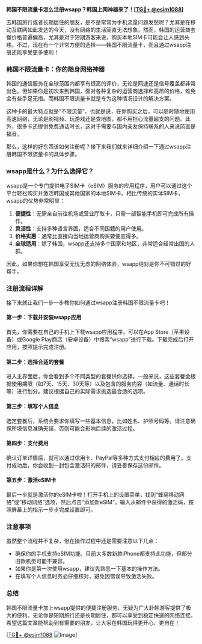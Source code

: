 **韩国不限流量卡怎么注册wsapp？韩国上网神器来了！[[TG💪+ @esim1088](https://t.me/s/esim1088)]**

去韩国旅行或者长期居住的朋友，是不是常常为手机流量问题发愁呢？尤其是在移动互联网如此发达的今天，没有网络的生活简直无法想象。然而，韩国的运营商套餐价格普遍偏高，尤其是对于短期游客来说，购买本地SIM卡可能会让人感到头疼。不过，现在有一个非常方便的选择——韩国不限流量卡，而且通过wsapp注册还能享受更多便利！

### 韩国不限流量卡：你的随身网络神器

韩国的通信服务在全球范围内都享有很高的评价，无论是网速还是信号覆盖都非常出色。但如果你是初次来到韩国，面对各种复杂的运营商选择和高昂的价格，难免会有些手足无措。而韩国不限流量卡就是专为这种情况设计的解决方案。

这种卡的最大特点就是“不限流量”，也就是说，在你购买之后，可以随时随地使用高速网络，无论是刷视频、玩游戏还是查地图，都不用担心流量超支的问题。此外，很多卡还提供免费通话时长，这对于需要与国内亲友保持联系的人来说简直是福音。

那么，这样的好东西该如何注册呢？接下来我们就来详细介绍一下通过wsapp注册韩国不限流量卡的具体步骤。

### wsapp是什么？为什么选择它？

wsapp是一个专门提供电子SIM卡（eSIM）服务的应用程序，用户可以通过这个平台轻松购买并激活韩国或其他国家的本地SIM卡。相比传统的实体SIM卡，wsapp的优势非常明显：

1. **便捷性**：无需亲自前往机场或营业厅取卡，只需一部智能手机即可完成所有操作。
2. **灵活性**：支持多种语言界面，适合不同国籍的用户使用。
3. **价格实惠**：通常比直接向当地运营商购买要便宜得多。
4. **全球适用**：除了韩国，wsapp还支持多个国家和地区，非常适合经常出国的人群。

因此，如果你想在韩国享受无忧无虑的网络体验，wsapp绝对是你不可错过的好帮手。

### 注册流程详解

接下来就让我们一步一步教你如何通过wsapp注册韩国不限流量卡吧！

#### 第一步：下载并安装wsapp应用

首先，你需要在自己的手机上下载wsapp应用程序。可以在App Store（苹果设备）或Google Play商店（安卓设备）中搜索“wsapp”进行下载。下载完成后打开应用，按照提示完成注册。

#### 第二步：选择合适的套餐

进入主界面后，你会看到多个不同类型的套餐供你选择。一般来说，这些套餐会根据使用期限（如7天、15天、30天等）以及包含的服务内容（如流量、通话时长等）进行划分。建议根据自己的实际需求挑选最合适的选项。

#### 第三步：填写个人信息

选定套餐后，系统会要求你填写一些基本信息，比如姓名、护照号码等。请注意确保所填信息准确无误，否则可能会影响后续的激活过程。

#### 第四步：支付费用

确认订单详情后，就可以通过信用卡、PayPal等多种方式支付相应的费用了。支付成功后，你会收到一封包含激活码的邮件，请妥善保存这份邮件。

#### 第五步：激活eSIM卡

最后一步就是激活你的eSIM卡啦！打开手机上的设置菜单，找到“蜂窝移动网络”或“移动网络”选项，然后点击“添加新eSIM”。输入从邮件中获得的激活码，按照屏幕上的指示一步步完成设置即可。

### 注意事项

虽然整个流程并不复杂，但在操作过程中还是需要注意以下几点：

- 确保你的手机支持eSIM功能。目前大多数新款iPhone都支持此功能，但部分旧款机型可能不兼容。
- 如果你是第一次使用wsapp，建议先熟悉一下基本的操作方法。
- 在填写个人信息时务必仔细核对，避免因错误导致激活失败。

### 总结

韩国不限流量卡加上wsapp提供的便捷注册服务，无疑为广大赴韩游客提供了极大的便利。无论你是短期旅行还是长期居住，都可以享受到稳定快速的网络连接。希望这篇文章能帮助到有需要的朋友，让大家在韩国玩得更开心、更自在！

[[TG💪+ @esim1088](https://t.me/s/esim1088) ![Image](https://i.postimg.cc/4NQfJmqS/Snipaste-2025-05-13-00-14-12.png)]